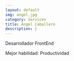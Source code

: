 ```yaml
---
layout: default
img: angel.jpg
category: Services
title: Ángel Caballero
description: |
---
```

Desarrollador FrontEnd

Mejor habilidad: Productividad
